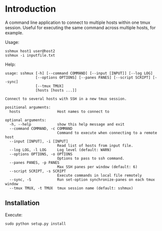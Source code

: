 Introduction
============

A command line application to connect to multiple hosts within one tmux session.
Useful for executing the same command across multiple hosts, for example.

Usage:

    sshmux host1 user@host2
    sshmux -i inputfile.txt

Help:

    usage: sshmux [-h] [--command COMMAND] [--input [INPUT]] [--log LOG]
                  [--options OPTIONS] [--panes PANES] [--script SCRIPT] [--sync]
                  [--tmux TMUX]
                  [hosts [hosts ...]]

    Connect to several hosts with SSH in a new tmux session.

    positional arguments:
      hosts                 Host names to connect to

    optional arguments:
      -h, --help            show this help message and exit
      --command COMMAND, -c COMMAND
                            Command to execute when connecting to a remote host
      --input [INPUT], -i [INPUT]
                            Read list of hosts from input file.
      --log LOG, -l LOG     Log level (default: WARN)
      --options OPTIONS, -o OPTIONS
                            Options to pass to ssh command.
      --panes PANES, -p PANES
                            Max SSH panes per window (default: 6)
      --script SCRIPT, -s SCRIPT
                            Execute commands in local file remotely
      --sync, -S            Run set-option synchronize-panes on each tmux window
      --tmux TMUX, -t TMUX  tmux session name (default: sshmux)

Installation
------------

Execute:

    sudo python setup.py install
